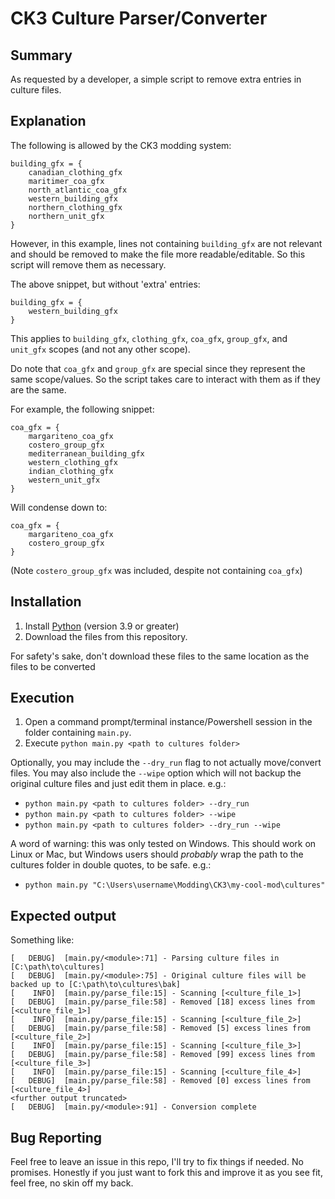 # CK3 Culture Parser/Converter

## Summary

As requested by a developer, a simple script to remove extra entries in culture files.

## Explanation

The following is allowed by the CK3 modding system:

```
building_gfx = {
    canadian_clothing_gfx
    maritimer_coa_gfx
    north_atlantic_coa_gfx
    western_building_gfx
    northern_clothing_gfx
    northern_unit_gfx
}
```

However, in this example, lines not containing `building_gfx` are not relevant and should be removed to make the file more readable/editable.  So this script will remove them as necessary.

The above snippet, but without 'extra' entries:

```
building_gfx = {
    western_building_gfx
}
```

This applies to `building_gfx`, `clothing_gfx`, `coa_gfx`, `group_gfx`, and `unit_gfx` scopes (and not any other scope).

Do note that `coa_gfx` and `group_gfx` are special since they represent the same scope/values.  So the script takes care to interact with them as if they are the same.

For example, the following snippet:

```
coa_gfx = {
    margariteno_coa_gfx
    costero_group_gfx
    mediterranean_building_gfx
    western_clothing_gfx
    indian_clothing_gfx
    western_unit_gfx
}
```

Will condense down to:

```
coa_gfx = {
    margariteno_coa_gfx
    costero_group_gfx
}
```

(Note `costero_group_gfx` was included, despite not containing `coa_gfx`)

## Installation

1. Install [Python](https://www.python.org/downloads/) (version 3.9 or greater)
2. Download the files from this repository.
 
For safety's sake, don't download these files to the same location as the files to be converted

## Execution

1. Open a command prompt/terminal instance/Powershell session in the folder containing `main.py`.
2. Execute `python main.py <path to cultures folder>`

Optionally, you may include the `--dry_run` flag to not actually move/convert files.  You may also include the `--wipe` option which will not backup the original culture files and just edit them in place.  e.g.:

* `python main.py <path to cultures folder> --dry_run`
* `python main.py <path to cultures folder> --wipe`
* `python main.py <path to cultures folder> --dry_run --wipe`

A word of warning: this was only tested on Windows.  This should work on Linux or Mac, but Windows users should _probably_ wrap the path to the cultures folder in double quotes, to be safe.  e.g.:

* `python main.py "C:\Users\username\Modding\CK3\my-cool-mod\cultures"`

## Expected output

Something like:

```
[   DEBUG]  [main.py/<module>:71] - Parsing culture files in [C:\path\to\cultures]
[   DEBUG]  [main.py/<module>:75] - Original culture files will be backed up to [C:\path\to\cultures\bak]
[    INFO]  [main.py/parse_file:15] - Scanning [<culture_file_1>]
[   DEBUG]  [main.py/parse_file:58] - Removed [18] excess lines from [<culture_file_1>]
[    INFO]  [main.py/parse_file:15] - Scanning [<culture_file_2>]
[   DEBUG]  [main.py/parse_file:58] - Removed [5] excess lines from [<culture_file_2>]
[    INFO]  [main.py/parse_file:15] - Scanning [<culture_file_3>]
[   DEBUG]  [main.py/parse_file:58] - Removed [99] excess lines from [<culture_file_3>]
[    INFO]  [main.py/parse_file:15] - Scanning [<culture_file_4>]
[   DEBUG]  [main.py/parse_file:58] - Removed [0] excess lines from [<culture_file_4>]
<further output truncated>
[   DEBUG]  [main.py/<module>:91] - Conversion complete
```

## Bug Reporting

Feel free to leave an issue in this repo, I'll try to fix things if needed.  No promises.  Honestly if you just want to fork this and improve it as you see fit, feel free, no skin off my back.
